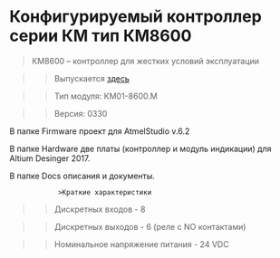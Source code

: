 # Конфигурируемый контроллер серии КМ тип КМ8600 

>КМ8600 – контроллер для жестких условий эксплуатации

>>Выпускается [здесь](http://www.sem-act.ru)

>>Тип модуля: КM01-8600.M

>>Версия: 0330

В папке Firmware проект для AtmelStudio v.6.2

В папке Hardware две платы (контроллер и модуль индикации) для Altium Desinger 2017.

В папке Docs описания и документы.

				>Краткие характеристики

>>Дискретных входов - 8

>>Дискретных выходов - 6 (реле с NO контактами)

>>Номинальное напряжение питания - 24 VDC
